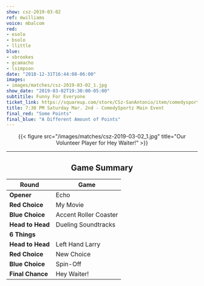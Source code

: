 ```yaml
---
show: csz-2019-03-02
ref: mwilliams
voice: mbalcom
red:
- esolo
- bsolo
- llittle
blue:
- sbrookes
- gcamacho
- lsimpson
date: "2018-12-31T16:44:08-06:00"
images:
- images/matches/csz-2019-03-02_1.jpg
show_date: "2019-03-02T19:30:00-05:00"
subtitile: Funny For Everyone
ticket_link: https://squareup.com/store/CSz-SanAntonio/item/comedysportz-saturday-night-23
title: 7:30 PM Saturday Mar. 2nd - ComedySportz Main Event
final_red: "Some Points"
final_blue: "A Different Amount of Points"
---
```

<center>

{{< figure src="/images/matches/csz-2019-03-02_1.jpg" title="Our Volunteer Player for Hey Waiter!" >}}

---

## Game Summary

| **Round** | **Game** |
|--------------|------|
| **Opener**       |Echo|
| **Red Choice**   |My Movie|
| **Blue Choice**  |Accent Roller Coaster  |
| **Head to Head** |Dueling Soundtracks    |
| **6 Things**     |      |
| **Head to Head** |Left Hand Larry     |
| **Red Choice**   |New Choice  |
| **Blue Choice**  |Spin-Off  |
| **Final Chance** |Hey Waiter!  |

</center>
